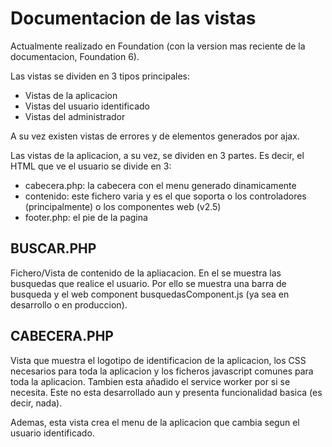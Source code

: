 # Documentacion de las vistas

Actualmente realizado en Foundation (con la version mas reciente de la documentacion, Foundation 6).

Las vistas se dividen en 3 tipos principales:

- Vistas de la aplicacion
- Vistas del usuario identificado
- Vistas del administrador

A su vez existen vistas de errores y de elementos generados por ajax.

Las vistas de la aplicacion, a su vez, se dividen en 3 partes. Es decir, el HTML que ve el usuario se divide en 3:

- cabecera.php: la cabecera con el menu generado dinamicamente
- contenido: este fichero varia y es el que soporta o los controladores (principalmente) o los componentes web (v2.5)
- footer.php: el pie de la pagina

## BUSCAR.PHP

Fichero/Vista de contenido de la apliacacion. En el se muestra las busquedas que realice el usuario. Por ello se muestra una barra de busqueda y el web component busquedasComponent.js (ya sea en desarrollo o en produccion).

## CABECERA.PHP

Vista que muestra el logotipo de identificacion de la aplicacion, los CSS necesarios para toda la aplicacion y los ficheros javascript comunes para toda la aplicacion. Tambien esta añadido el service worker por si se necesita. Este no esta desarrollado aun y presenta funcionalidad basica (es decir, nada).

Ademas, esta vista crea el menu de la aplicacion que cambia segun el usuario identificado.
